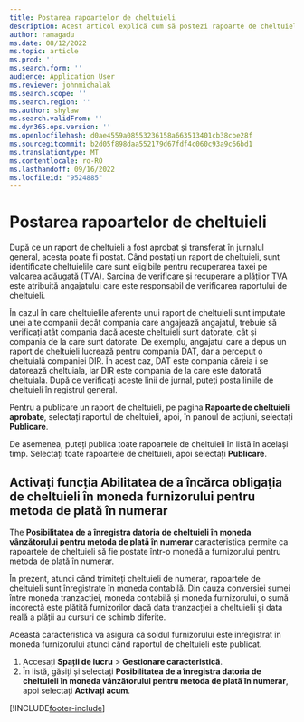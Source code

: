 ```yaml
---
title: Postarea rapoartelor de cheltuieli
description: Acest articol explică cum să postezi rapoarte de cheltuieli.
author: ramagadu
ms.date: 08/12/2022
ms.topic: article
ms.prod: ''
ms.search.form: ''
audience: Application User
ms.reviewer: johnmichalak
ms.search.scope: ''
ms.search.region: ''
ms.author: shylaw
ms.search.validFrom: ''
ms.dyn365.ops.version: ''
ms.openlocfilehash: d0ae4559a08553236158a663513401cb38cbe28f
ms.sourcegitcommit: b2d05f898daa552179d67fdf4c060c93a9c66bd1
ms.translationtype: MT
ms.contentlocale: ro-RO
ms.lasthandoff: 09/16/2022
ms.locfileid: "9524885"
---
```

# <a name="post-expense-reports"></a>Postarea rapoartelor de cheltuieli

După ce un raport de cheltuieli a fost aprobat și transferat în jurnalul general, acesta poate fi postat. Când postați un raport de cheltuieli, sunt identificate cheltuielile care sunt eligibile pentru recuperarea taxei pe valoarea adăugată (TVA). Sarcina de verificare și recuperare a plăților TVA este atribuită angajatului care este responsabil de verificarea raportului de cheltuieli.

În cazul în care cheltuielile aferente unui raport de cheltuieli sunt imputate unei alte companii decât compania care angajează angajatul, trebuie să verificați atât compania dacă aceste cheltuieli sunt datorate, cât și compania de la care sunt datorate. De exemplu, angajatul care a depus un raport de cheltuieli lucrează pentru compania DAT, dar a perceput o cheltuială companiei DIR. În acest caz, DAT este compania căreia i se datorează cheltuiala, iar DIR este compania de la care este datorată cheltuiala. După ce verificați aceste linii de jurnal, puteți posta liniile de cheltuieli în registrul general.

Pentru a publicare un raport de cheltuieli, pe pagina **Rapoarte de cheltuieli aprobate**, selectați raportul de cheltuieli, apoi, în panoul de acțiuni, selectați **Publicare**.

De asemenea, puteți publica toate rapoartele de cheltuieli în listă în același timp. Selectați toate rapoartele de cheltuieli, apoi selectați **Publicare**.

## <a name="enable-the-ability-to-post-expense-liability-in-vendor-currency-for-cash-payment-method-feature"></a>Activați funcția Abilitatea de a încărca obligația de cheltuieli în moneda furnizorului pentru metoda de plată în numerar

The **Posibilitatea de a înregistra datoria de cheltuieli în moneda vânzătorului pentru metoda de plată în numerar** caracteristica permite ca rapoartele de cheltuieli să fie postate într-o monedă a furnizorului pentru metoda de plată în numerar.

În prezent, atunci când trimiteți cheltuieli de numerar, rapoartele de cheltuieli sunt înregistrate în moneda contabilă. Din cauza conversiei sumei între moneda tranzacției, moneda contabilă și moneda furnizorului, o sumă incorectă este plătită furnizorilor dacă data tranzacției a cheltuielii și data reală a plății au cursuri de schimb diferite.

Această caracteristică va asigura că soldul furnizorului este înregistrat în moneda furnizorului atunci când raportul de cheltuieli este publicat.

1. Accesați **Spații de lucru** \> **Gestionare caracteristică**.
2. În listă, găsiți și selectați **Posibilitatea de a înregistra datoria de cheltuieli în moneda vânzătorului pentru metoda de plată în numerar**, apoi selectați **Activați acum**.

[!INCLUDE[footer-include](../includes/footer-banner.md)]
